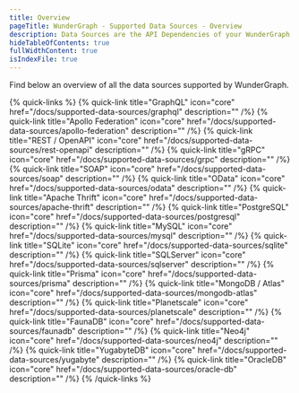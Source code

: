 ```yaml
---
title: Overview
pageTitle: WunderGraph - Supported Data Sources - Overview
description: Data Sources are the API Dependencies of your WunderGraph application. Here's an overview of all the supported Data Sources.
hideTableOfContents: true
fullWidthContent: true
isIndexFile: true
---
```


Find below an overview of all the data sources supported by WunderGraph.

{% quick-links %}
{% quick-link title="GraphQL" icon="core" href="/docs/supported-data-sources/graphql" description="" /%}
{% quick-link title="Apollo Federation" icon="core" href="/docs/supported-data-sources/apollo-federation" description="" /%}
{% quick-link title="REST / OpenAPI" icon="core" href="/docs/supported-data-sources/rest-openapi" description="" /%}
{% quick-link title="gRPC" icon="core" href="/docs/supported-data-sources/grpc" description="" /%}
{% quick-link title="SOAP" icon="core" href="/docs/supported-data-sources/soap" description="" /%}
{% quick-link title="OData" icon="core" href="/docs/supported-data-sources/odata" description="" /%}
{% quick-link title="Apache Thrift" icon="core" href="/docs/supported-data-sources/apache-thrift" description="" /%}
{% quick-link title="PostgreSQL" icon="core" href="/docs/supported-data-sources/postgresql" description="" /%}
{% quick-link title="MySQL" icon="core" href="/docs/supported-data-sources/mysql" description="" /%}
{% quick-link title="SQLite" icon="core" href="/docs/supported-data-sources/sqlite" description="" /%}
{% quick-link title="SQLServer" icon="core" href="/docs/supported-data-sources/sqlserver" description="" /%}
{% quick-link title="Prisma" icon="core" href="/docs/supported-data-sources/prisma" description="" /%}
{% quick-link title="MongoDB / Atlas" icon="core" href="/docs/supported-data-sources/mongodb-atlas" description="" /%}
{% quick-link title="Planetscale" icon="core" href="/docs/supported-data-sources/planetscale" description="" /%}
{% quick-link title="FaunaDB" icon="core" href="/docs/supported-data-sources/faunadb" description="" /%}
{% quick-link title="Neo4j" icon="core" href="/docs/supported-data-sources/neo4j" description="" /%}
{% quick-link title="YugabyteDB" icon="core" href="/docs/supported-data-sources/yugabyte" description="" /%}
{% quick-link title="OracleDB" icon="core" href="/docs/supported-data-sources/oracle-db" description="" /%}
{% /quick-links %}
